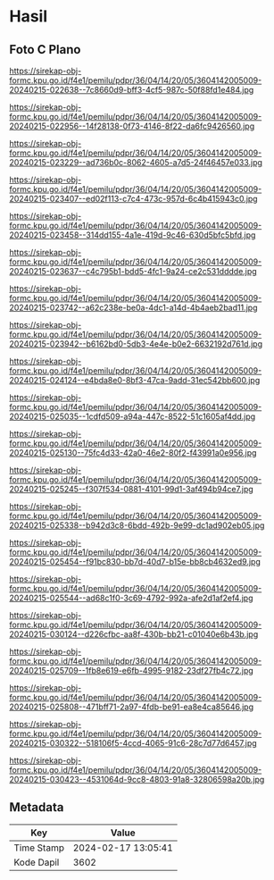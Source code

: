 # Hasil

## Foto C Plano

https://sirekap-obj-formc.kpu.go.id/f4e1/pemilu/pdpr/36/04/14/20/05/3604142005009-20240215-022638--7c8660d9-bff3-4cf5-987c-50f88fd1e484.jpg

https://sirekap-obj-formc.kpu.go.id/f4e1/pemilu/pdpr/36/04/14/20/05/3604142005009-20240215-022956--14f28138-0f73-4146-8f22-da6fc9426560.jpg

https://sirekap-obj-formc.kpu.go.id/f4e1/pemilu/pdpr/36/04/14/20/05/3604142005009-20240215-023229--ad736b0c-8062-4605-a7d5-24f46457e033.jpg

https://sirekap-obj-formc.kpu.go.id/f4e1/pemilu/pdpr/36/04/14/20/05/3604142005009-20240215-023407--ed02f113-c7c4-473c-957d-6c4b415943c0.jpg

https://sirekap-obj-formc.kpu.go.id/f4e1/pemilu/pdpr/36/04/14/20/05/3604142005009-20240215-023458--314dd155-4a1e-419d-9c46-630d5bfc5bfd.jpg

https://sirekap-obj-formc.kpu.go.id/f4e1/pemilu/pdpr/36/04/14/20/05/3604142005009-20240215-023637--c4c795b1-bdd5-4fc1-9a24-ce2c531dddde.jpg

https://sirekap-obj-formc.kpu.go.id/f4e1/pemilu/pdpr/36/04/14/20/05/3604142005009-20240215-023742--a62c238e-be0a-4dc1-a14d-4b4aeb2bad11.jpg

https://sirekap-obj-formc.kpu.go.id/f4e1/pemilu/pdpr/36/04/14/20/05/3604142005009-20240215-023942--b6162bd0-5db3-4e4e-b0e2-6632192d761d.jpg

https://sirekap-obj-formc.kpu.go.id/f4e1/pemilu/pdpr/36/04/14/20/05/3604142005009-20240215-024124--e4bda8e0-8bf3-47ca-9add-31ec542bb600.jpg

https://sirekap-obj-formc.kpu.go.id/f4e1/pemilu/pdpr/36/04/14/20/05/3604142005009-20240215-025035--1cdfd509-a94a-447c-8522-51c1605af4dd.jpg

https://sirekap-obj-formc.kpu.go.id/f4e1/pemilu/pdpr/36/04/14/20/05/3604142005009-20240215-025130--75fc4d33-42a0-46e2-80f2-f43991a0e956.jpg

https://sirekap-obj-formc.kpu.go.id/f4e1/pemilu/pdpr/36/04/14/20/05/3604142005009-20240215-025245--f307f534-0881-4101-99d1-3af494b94ce7.jpg

https://sirekap-obj-formc.kpu.go.id/f4e1/pemilu/pdpr/36/04/14/20/05/3604142005009-20240215-025338--b942d3c8-6bdd-492b-9e99-dc1ad902eb05.jpg

https://sirekap-obj-formc.kpu.go.id/f4e1/pemilu/pdpr/36/04/14/20/05/3604142005009-20240215-025454--f91bc830-bb7d-40d7-b15e-bb8cb4632ed9.jpg

https://sirekap-obj-formc.kpu.go.id/f4e1/pemilu/pdpr/36/04/14/20/05/3604142005009-20240215-025544--ad68c1f0-3c69-4792-992a-afe2d1af2ef4.jpg

https://sirekap-obj-formc.kpu.go.id/f4e1/pemilu/pdpr/36/04/14/20/05/3604142005009-20240215-030124--d226cfbc-aa8f-430b-bb21-c01040e6b43b.jpg

https://sirekap-obj-formc.kpu.go.id/f4e1/pemilu/pdpr/36/04/14/20/05/3604142005009-20240215-025709--1fb8e619-e6fb-4995-9182-23df27fb4c72.jpg

https://sirekap-obj-formc.kpu.go.id/f4e1/pemilu/pdpr/36/04/14/20/05/3604142005009-20240215-025808--471bff71-2a97-4fdb-be91-ea8e4ca85646.jpg

https://sirekap-obj-formc.kpu.go.id/f4e1/pemilu/pdpr/36/04/14/20/05/3604142005009-20240215-030322--518106f5-4ccd-4065-91c6-28c7d77d6457.jpg

https://sirekap-obj-formc.kpu.go.id/f4e1/pemilu/pdpr/36/04/14/20/05/3604142005009-20240215-030423--4531064d-9cc8-4803-91a8-32806598a20b.jpg


## Metadata

| Key        | Value               |
| ---------- | ------------------- |
| Time Stamp | 2024-02-17 13:05:41 |
| Kode Dapil | 3602                |



